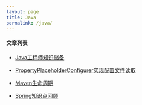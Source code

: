 ```yaml
---
layout: page
title: Java
permalink: /java/
---
```


#### 文章列表

* [Java工程师知识储备](http://zhengzhihust.github.io/jekyll/update/2016/03/27/to-be-a-java-engineer)

* [PropertyPlaceholderConfigurer实现配置文件读取](http://zhengzhihust.github.io/jekyll/update/2016/03/27/java-place-holder)

* [Maven生命周期](http://zhengzhihust.github.io/jekyll/update/2016/03/27/maven-lifecycle)

* [Spring知识点回顾](http://zhengzhihust.github.io/jekyll/update/2016/03/27/spring-knowledge-point)
